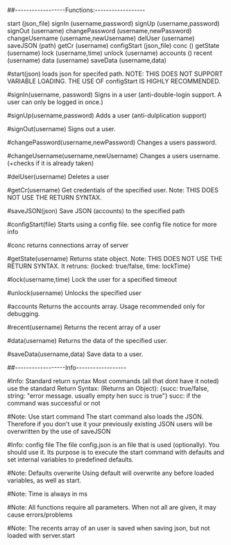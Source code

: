 ##------------------Functions:------------------

start             (json_file)
signIn            (username,password)
signUp            (username,password)
signOut           (username)
changePassword    (username,newPassword)
changeUsername    (username,newUsername)
delUser           (username)
saveJSON          (path)
getCr             (username)
configStart       (json_file)
conc              ()
getState          (username)
lock              (username,time)
unlock            (username)
accounts          ()
recent            (username)
data              (username)
saveData          (username,data)


#start(json)
loads json for specifed path. NOTE: THIS DOES NOT SUPPORT VARIABLE LOADING. THE USE OF configStart IS HIGHLY RECOMMENDED.

#signIn(username, password)
Signs in a user (anti-double-login support. A user can only be logged in once.)

#signUp(username,password)
Adds a user (anti-dulplication support)

#signOut(username)
Signs out a user.

#changePassword(username,newPassword)
Changes a users password.

#changeUsername(username,newUsername)
Changes a users username. (+checks if it is already taken)

#delUser(username)
Deletes a user

#getCr(username)
Get credentials of the specified user.
Note: THIS DOES NOT USE THE RETURN SYNTAX.

#saveJSON(json)
Save JSON (accounts) to the specified path

#configStart(file)
Starts using a config file. see config file notice for more info

#conc
returns connections array of server

#getState(username)
Returns state object. Note: THIS DOES NOT USE THE RETURN SYNTAX.
It retruns: {locked: true/false, time: lockTime}

#lock(username,time)
Lock the user for a specified timeout

#unlock(username)
Unlocks the specified user

#accounts
Returns the accounts array. Usage recommended only for debugging.

#recent(username)
Returns the recent array of a user

#data(username)
Returns the data of the specified user.

#saveData(username,data)
Save data to a user.


##------------------Info------------------


#Info: Standard return syntax
Most commands (all that dont have it noted) use the standard Return Syntax:
(Returns an Object): {succ: true/false, string: "error message. usually empty hen succ is true"}
succ: if the command was successful or not

#Note: Use start command
The start command also loads the JSON. Therefore if you don't use it your previously existing JSON users will be overwritten by the use of saveJSON

#Info: config file
The file config.json is an file that is used (optionally). You should use it. Its purpose is to execute the start command with defaults and set internal variables to predefined defaults.

#Note: Defaults overwrite
Using default will overwrite any before loaded variables, as well as start.

#Note: Time is always in ms

#Note: All functions require all parameters. When not all are given, it may cause errors/problems

#Note: The recents array of an user is saved when saving json, but not loaded with server.start
